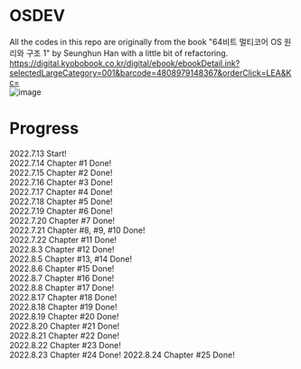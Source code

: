 # OSDEV
All the codes in this repo are originally from the book "64비트 멀티코어 OS 원리와 구조 1" by Seunghun Han with a little bit of refactoring.  
https://digital.kyobobook.co.kr/digital/ebook/ebookDetail.ink?selectedLargeCategory=001&barcode=4808979148367&orderClick=LEA&Kc=  
![image](https://user-images.githubusercontent.com/4629799/182982048-38b91221-1f62-4f77-85ef-462a3491e638.png)

# Progress
2022.7.13 Start!  
2022.7.14 Chapter #1 Done!  
2022.7.15 Chapter #2 Done!  
2022.7.16 Chapter #3 Done!  
2022.7.17 Chapter #4 Done!  
2022.7.18 Chapter #5 Done!  
2022.7.19 Chapter #6 Done!  
2022.7.20 Chapter #7 Done!  
2022.7.21 Chapter #8, #9, #10 Done!  
2022.7.22 Chapter #11 Done!  
2022.8.3 Chapter #12 Done!  
2022.8.5 Chapter #13, #14 Done!  
2022.8.6 Chapter #15 Done!  
2022.8.7 Chapter #16 Done!  
2022.8.8 Chapter #17 Done!  
2022.8.17 Chapter #18 Done!  
2022.8.18 Chapter #19 Done!  
2022.8.19 Chapter #20 Done!  
2022.8.20 Chapter #21 Done!  
2022.8.21 Chapter #22 Done!  
2022.8.22 Chapter #23 Done!  
2022.8.23 Chapter #24 Done!
2022.8.24 Chapter #25 Done!  